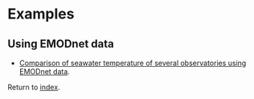 # Examples

## Using EMODnet data

* [Comparison of seawater temperature of several observatories using EMODnet data](temp_spain_january_2019.md).

Return to [index](../index_docs.md).
